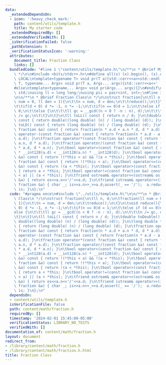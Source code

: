 ```yaml
---
data:
  _extendedDependsOn:
  - icon: ':heavy_check_mark:'
    path: content/utils/template.h
    title: My starter code
  _extendedRequiredBy: []
  _extendedVerifiedWith: []
  _isVerificationFailed: false
  _pathExtension: h
  _verificationStatusIcon: ':warning:'
  attributes:
    document_title: Fraction Class
    links: []
  bundledCode: "#line 1 \"content/utils/template.h\"\n/**\n * @brief My starter code\n\
    \ */\n\n#include <bits/stdc++.h>\n#define all(x) (x).begin(), (x).end()\n\n#ifdef\
    \ LOCAL\ntemplate<typename T> void pr(T a){std::cerr<<a<<std::endl;}\ntemplate<typename\
    \ T, typename... Args> void pr(T a, Args... args){std::cerr<<a<<' ',pr(args...);}\n\
    #else\ntemplate<typename... Args> void pr(Args... args){}\n#endif\n\nusing namespace\
    \ std;\nusing ll = long long;\nusing pii = pair<int, int>;\n#line 3 \"content/math/fraction.h\"\
    \n\n/**\n * @brief Fraction Class\n */\n\nstruct fraction{\n\tll n, d;\n\tfraction(ll\
    \ num = 0, ll den = 1){\n\t\tn = num, d = den;\n\t\treduce();\n\t}\n\tvoid reduce(){\n\
    \t\tif(d < 0) d *= -1, n *= -1;\n\t\tif(n == 0)d = 1;\n\t\telse if (d == 0)n =\
    \ 0;\n\t\telse {\n\t\t\tll gc = __gcd((n < 0 ? -n : n), d);\n\t\t\tn /= gc, d\
    \ /= gc;\n\t\t}\n\t}\n\tll toLL() const { return n / d; }\n\tdouble toDouble()\
    \ const { return double((long double) (n) / (long double) (d)); }\n\tlong double\
    \ toLD() const { return (long double) (n) / (long double) (d); }\n\tfraction operator+(const\
    \ fraction &a) const { return fraction(n * a.d + a.n * d, d * a.d); }\n\tfraction\
    \ operator-(const fraction &a) const { return fraction(n * a.d - a.n * d, d *\
    \ a.d); }\n\tfraction operator*(const fraction &a) const { return fraction(n *\
    \ a.n, d * a.d); }\n\tfraction operator/(const fraction &a) const { return fraction(n\
    \ * a.d, d * a.n); }\n\tbool operator<(const fraction &a) const { return __int128(n)\
    \ * __int128(a.d) < __int128(a.n) * __int128(d); }\n\tbool operator==(const fraction\
    \ &a) const { return !(*this < a) && !(a < *this); }\n\tbool operator>=(const\
    \ fraction &a) const { return !(*this < a); }\n\tbool operator<=(const fraction\
    \ &a) const { return !(a < *this); }\n\tbool operator>(const fraction &a) const\
    \ { return a < *this; }\n\tbool operator!=(const fraction &a) const { return (*this\
    \ < a) || (a < *this); }\n\tfriend ostream& operator<<(ostream& os, fraction const\
    \ &a) { return os<<a.n<<'/'<<a.d; }\n\tfriend istream& operator>>(istream& is,\
    \ fraction &a) { char _; is>>a.n>>_>>a.d;assert(_ == '/');  a.reduce(); return\
    \ is; }\n};\n"
  code: "#pragma once\n#include \"../utils/template.h\"\n\n/**\n * @brief Fraction\
    \ Class\n */\n\nstruct fraction{\n\tll n, d;\n\tfraction(ll num = 0, ll den =\
    \ 1){\n\t\tn = num, d = den;\n\t\treduce();\n\t}\n\tvoid reduce(){\n\t\tif(d <\
    \ 0) d *= -1, n *= -1;\n\t\tif(n == 0)d = 1;\n\t\telse if (d == 0)n = 0;\n\t\t\
    else {\n\t\t\tll gc = __gcd((n < 0 ? -n : n), d);\n\t\t\tn /= gc, d /= gc;\n\t\
    \t}\n\t}\n\tll toLL() const { return n / d; }\n\tdouble toDouble() const { return\
    \ double((long double) (n) / (long double) (d)); }\n\tlong double toLD() const\
    \ { return (long double) (n) / (long double) (d); }\n\tfraction operator+(const\
    \ fraction &a) const { return fraction(n * a.d + a.n * d, d * a.d); }\n\tfraction\
    \ operator-(const fraction &a) const { return fraction(n * a.d - a.n * d, d *\
    \ a.d); }\n\tfraction operator*(const fraction &a) const { return fraction(n *\
    \ a.n, d * a.d); }\n\tfraction operator/(const fraction &a) const { return fraction(n\
    \ * a.d, d * a.n); }\n\tbool operator<(const fraction &a) const { return __int128(n)\
    \ * __int128(a.d) < __int128(a.n) * __int128(d); }\n\tbool operator==(const fraction\
    \ &a) const { return !(*this < a) && !(a < *this); }\n\tbool operator>=(const\
    \ fraction &a) const { return !(*this < a); }\n\tbool operator<=(const fraction\
    \ &a) const { return !(a < *this); }\n\tbool operator>(const fraction &a) const\
    \ { return a < *this; }\n\tbool operator!=(const fraction &a) const { return (*this\
    \ < a) || (a < *this); }\n\tfriend ostream& operator<<(ostream& os, fraction const\
    \ &a) { return os<<a.n<<'/'<<a.d; }\n\tfriend istream& operator>>(istream& is,\
    \ fraction &a) { char _; is>>a.n>>_>>a.d;assert(_ == '/');  a.reduce(); return\
    \ is; }\n};\n"
  dependsOn:
  - content/utils/template.h
  isVerificationFile: false
  path: content/math/fraction.h
  requiredBy: []
  timestamp: '2024-02-01 15:45:08-05:00'
  verificationStatus: LIBRARY_NO_TESTS
  verifiedWith: []
documentation_of: content/math/fraction.h
layout: document
redirect_from:
- /library/content/math/fraction.h
- /library/content/math/fraction.h.html
title: Fraction Class
---
```

